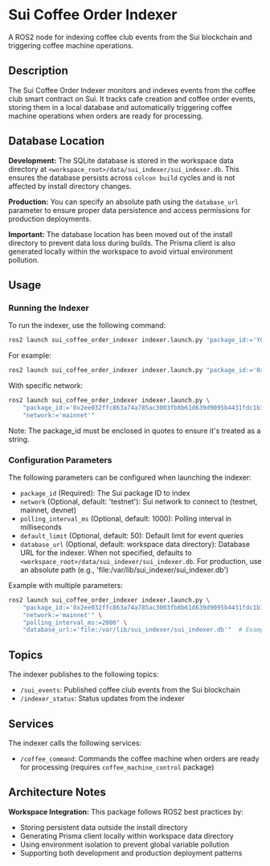# Sui Coffee Order Indexer

A ROS2 node for indexing coffee club events from the Sui blockchain and triggering coffee machine operations.

## Description

The Sui Coffee Order Indexer monitors and indexes events from the coffee club smart contract on Sui. It tracks cafe creation and coffee order events, storing them in a local database and automatically triggering coffee machine operations when orders are ready for processing.

## Database Location

**Development:** The SQLite database is stored in the workspace data directory at `<workspace_root>/data/sui_indexer/sui_indexer.db`. This ensures the database persists across `colcon build` cycles and is not affected by install directory changes.

**Production:** You can specify an absolute path using the `database_url` parameter to ensure proper data persistence and access permissions for production deployments.

**Important:** The database location has been moved out of the install directory to prevent data loss during builds. The Prisma client is also generated locally within the workspace to avoid virtual environment pollution.

## Usage

### Running the Indexer

To run the indexer, use the following command:

```bash
ros2 launch sui_coffee_order_indexer indexer.launch.py "package_id:='YOUR_PACKAGE_ID'"
```

For example:
```bash
ros2 launch sui_coffee_order_indexer indexer.launch.py "package_id:='0x2ee032ffc863a74a785ac3003fb8b61d639d9095b4431fdc1b12181c0a2a8c13'"
```

With specific network:
```bash
ros2 launch sui_coffee_order_indexer indexer.launch.py \
    "package_id:='0x2ee032ffc863a74a785ac3003fb8b61d639d9095b4431fdc1b12181c0a2a8c13'" \
    "network:='mainnet'"
```

Note: The package_id must be enclosed in quotes to ensure it's treated as a string.

### Configuration Parameters

The following parameters can be configured when launching the indexer:

- `package_id` (Required): The Sui package ID to index
- `network` (Optional, default: 'testnet'): Sui network to connect to (testnet, mainnet, devnet)
- `polling_interval_ms` (Optional, default: 1000): Polling interval in milliseconds
- `default_limit` (Optional, default: 50): Default limit for event queries
- `database_url` (Optional, default: workspace data directory): Database URL for the indexer. When not specified, defaults to `<workspace_root>/data/sui_indexer/sui_indexer.db`. For production, use an absolute path (e.g., 'file:/var/lib/sui_indexer/sui_indexer.db')

Example with multiple parameters:
```bash
ros2 launch sui_coffee_order_indexer indexer.launch.py \
    "package_id:='0x2ee032ffc863a74a785ac3003fb8b61d639d9095b4431fdc1b12181c0a2a8c13'" \
    "network:='mainnet'" \
    "polling_interval_ms:=2000" \
    "database_url:='file:/var/lib/sui_indexer/sui_indexer.db'"  # Example production path
```

## Topics

The indexer publishes to the following topics:
- `/sui_events`: Published coffee club events from the Sui blockchain
- `/indexer_status`: Status updates from the indexer

## Services

The indexer calls the following services:
- `/coffee_command`: Commands the coffee machine when orders are ready for processing (requires `coffee_machine_control` package)

## Architecture Notes

**Workspace Integration:** This package follows ROS2 best practices by:
- Storing persistent data outside the install directory
- Generating Prisma client locally within workspace data directory
- Using environment isolation to prevent global variable pollution
- Supporting both development and production deployment patterns 